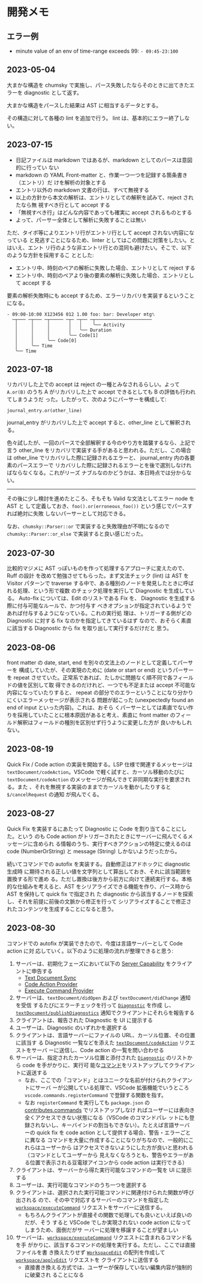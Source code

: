 # 開発メモ

## エラー例

- minute value of an env of time-range exceeds 99: `- 09:45-23:100`

## 2023-05-04

大まかな構造を chumsky で実施し、パース失敗したならそのときに出てきたエラーを
diagnostic として返す。

大まかな構造をパースした結果は AST に相当するデータとする。

その構造に対して各種の lint を追加で行う。 lint は、基本的にエラー終了しない。

## 2023-07-15

- 日記ファイルは markdown ではあるが、markdown としてのパースは意図的に行ってい
  ない
- markdown の YAML Front-matter と、作業一つ一つを記録する箇条書き（エントリ）だ
  けを解析の対象とする
- エントリ以外の markdown 文書の行は、すべて無視する
- 以上の方針から本文の解析は、エントリとしての解釈を試みて、reject されたなら無
  視すべき行として accept する
- 「無視すべき行」はどんな内容であっても確実に accept されるものとする
- よって、パーサー全体として解析に失敗することは無い

ただ、タイポ等によりエントリ行がエントリ行として accept されない内容になっている
と見逃すことになるため、linter としてはこの問題に対策をしたい。とはいえ、エント
リ行のような非エントリ行との混同も避けたい。そこで、以下のような方針を採用するこ
ととした:

- エントリ中、時刻のペアの解析に失敗した場合、エントリとして reject する
- エントリ中、時刻のペアより後の要素の解析に失敗した場合、エントリとして accept
  する

要素の解析失敗時にも accept するため、エラーリカバリを実装するということになる。

    - 09:00-10:00 X123456 012 1.00 foo: bar: Developer mtg␤
      ─┬─── ─┬─── ─┬───── ─┬─ ─┬── ─┬─────────────────────
       │     │     │       │   │    ╰── Activity
       │     │     │       │   ╰── Duration
       │     │     │       ╰── Code[1]
       │     │     ╰── Code[0]
       │     ╰── Time
       ╰── Time

## 2023-07-18

リカバリした上での accept は reject の一種とみなされるらしい。よって `A.or(B)`
のうち A がリカバリした上で accept できるとしても B の評価も行われてしまうようだ
った。したがって、次のようにパーサーを構成して:

    journal_entry.or(other_line)

journal_entry がリカバリした上で accept すると、other_line として解釈される。

色々試したが、一回のパースで全部解釈する今のやり方を踏襲するなら、上記で言う
other_line をリカバリで実装する手があると思われる。ただし、この場合は other_line
でリカバリした際に記録されるエラーと、 journal_entry 内の各要素のパースエラーで
リカバリした際に記録されるエラーとを後で選別しなければならなくなる。これがリーズ
ナブルなのかどうかは、本日時点では分からない。

---

その後に少し検討を進めたところ、そもそも Valid な文法としてエラー node を AST と
して定義しておき、`foo().or(erroneous_foo())` という感じでパースすれば絶対に失敗
しないパーサーとして対応できる。

なお、`chumsky::Parser::or` で実装すると失敗理由が不明になるので
`chumsky::Parser::or_else` で実装すると良い感じだった。

## 2023-07-30

比較的マジメに AST っぽいものを作って処理するアプローチに変えたので、Ruff の設計
を改めて勉強させてもらった。まず文法チェック (lint) は AST を Visitor パターンで
traverse する中で、ある種別のノードを発見したときに呼ばれる処理、という形で複数
のチェック処理を実行して Diagnostic を生成している。 Auto-fix については、Edit
のリストである Fix を、 Diagnostic を生成する際に付与可能なルールで、かつ付与す
べきオプションが指定されているようであれば付与するようになっている。これの実行処
理は、トリガーする側がどの Diagnostic に対する fix なのかを指定してきているはず
なので、おそらく素直に該当する Diagnostic から fix を取り出して実行するだけだと
思う。

## 2023-08-06

front matter の date, start, end を別々の文法上のノードとして定義してパーサーを
構成していたが、その実現のために (date or start or end) というパーサーを repeat
させていた。正常系であれば、たしかに問題なく順不同で各フィールドの値を区別して取
得できるのだけれど、一つでも不足または accept 不可能な内容になっていたりすると、
repeat の部分でのエラーということになり分かりにくいエラーメッセージが表示される
問題が起こった (unexpectedly found an end of input といった内容)。これは、おそら
くパーサーとしては素直でない作りを採用していたことに根本原因があると考え、素直に
front matter のフィールド解釈はフィールドの種別を区別せず行うように変更した方が
良いかもしれない。

## 2023-08-19

Quick Fix / Code action の実装を開始する。LSP 仕様で関連するメッセージは
`textDocument/codeAction`。VSCode で軽く試すと、カーソル移動のたびに
`textDocument/codeAction` のメッセージが飛んできて非同期な実行を要求される。また
、それを無視する実装のままでカーソルを動かしたりすると `$/cancelRequest` の通知
が飛んでくる。

## 2023-08-27

Quick Fix を実装するにあたって Diagnostic に Code を割り当てることにした。という
のも Code action がトリガーされたときにサーバーに飛んでくるメッセージに含められ
る情報のうち、実行すべきアクションの特定に使えるのは code (NumberOrString) と
message (String) しかないようだったから。

続いてコマンドでの autofix を実装する。自動修正はアドホックに diagnostic 生成時
に期待される正しい値を文字列として算出しておき、それに該当範囲を置換する形で進め
る。ただし置換は後方から前方に向けて連続実行する。本格的な仕組みを考えると、AST
をシリアライズできる機能を作り、パース時から AST を保持して quick fix で指定され
た diagnostic から該当するノードを探索し、それを前提に前後の文脈から修正を行って
シリアライズすることで修正されたコンテンツを生成することになると思う。

## 2023-08-30

コマンドでの autofix が実装できたので、今度は言語サーバーとして Code action に対
応していく。以下のように処理の流れが整理できると思う:

1. サーバーは、初期化フェーズにおいて以下の [Server
   Capability][lsp_types::ServerCapabilities] をクライアントに申告する
   - [Text Document Sync][lsp_types::TextDocumentSyncCapability]
   - [Code Action Provider][lsp_types::CodeActionProviderCapability]
   - [Execute Command Provider][lsp_types::ExecuteCommandOptions]
2. サーバーは、`textDocument/didOpen` および `textDocument/didChange` 通知を受信
   するたびにエラーチェックを行って [`Diagnostic`][lsp_types::Diagnostic] を作成
   し、[`textDocument/publishDiagnostics`] 通知でクライアントにそれらを報告する
3. クライアントは、報告された Diagnostic を UI に提示する
4. ユーザーは、Diagnostic のいずれかを選択する
5. クライアントは、言語サーバーにファイルの URL、カーソル位置、その位置に該当す
   る Diagnostic 一覧などを添えた [`textDocument/codeAction`] リクエストをサーバ
   ーに送信し、Code action の一覧を問い合わせる
6. サーバーは、指定されたカーソル位置と添付された
   [`Diagnostic`][lsp_types::Diagnostic] のリストから code を手がかりに、実行可
   能な[コマンド][lsp_types::Command]をリストアップしてクライアントに返送する
   - なお、ここでの「コマンド」とはユニークな名前が付けられクライアントにサーバ
     ーが公開している処理で、VSCode 拡張機能でいうところ
     `vscode.commands.registerCommand` で登録する関数を指す。
   - なお `registerCommand` を実行しても `package.json` の
     [contributes.commands][vscodeapi-contributes.commands] でリストアップしなけ
     ればユーザーには表向き全くアクセスできない状態になる（VSCode のコマンドパレ
     ットにも登録されないし、キーバインドの割当もできない）。たとえば言語サーバ
     ーの quick fix を code action として提供する場合、警告・エラーごとに異なる
     コマンドを大量に作成することになりがちなので、一般的にこれらはユーザーから
     はアクセスできないようにした方が良いと思われる（コマンドとしてユーザーから
     見えなくなろうとも、警告やエラーがある位置で表示される豆電球アイコンから
     code action は実行できる）
7. クライアントは、サーバーから得た実行可能なコマンドの一覧を UI に提示する
8. ユーザーは、実行可能なコマンドのうち一つを選択する
9. クライアントは、選択された実行可能コマンドに関連付けられた関数が呼び出される
   ので、その中で対応するサーバーのコマンドを指定した
   [`workspace/executeCommand`] リクエストをサーバーに送信する。
   - もちろんクライアントが直接その関数で処理しても良いといえば良いのだが、そう
     すると VSCode でしか実現されない code action になってしまうため、面倒だがサ
     ーバーに処理を移譲することが望ましい
10. サーバーは、[`workspace/executeCommand`] リクエストに含まれるコマンド名を手
    がかりに、該当するコマンドの処理を実行する。ただし、ここでは直接ファイルを書
    き換えたりせず [`WorkspaceEdit`][lsp_types::WorkspaceEdit] の配列を作成して
    [`workspace/applyEdit`][lsp_types::request::ApplyWorkspaceEdit] リクエストを
    クライアントに送信する
    - 直接書き換える方式では、ユーザーが保存していない編集内容が強制的に破棄され
      ることになる

[vscodeapi-contributes.commands]:
  https://code.visualstudio.com/api/references/contribution-points#contributes.commands
[lsp_types::Command]:
  https://docs.rs/lsp-types/latest/lsp_types/struct.Command.html
[lsp_types::Diagnostic]:
  https://docs.rs/lsp-types/latest/lsp_types/struct.Diagnostic.html
[`textDocument/codeAction`]:
  https://microsoft.github.io/language-server-protocol/specifications/lsp/3.17/specification/#textDocument_codeAction
[`textDocument/publishDiagnostics`]:
  https://microsoft.github.io/language-server-protocol/specifications/lsp/3.17/specification/#textDocument_publishDiagnostics
[`workspace/executeCommand`]:
  https://microsoft.github.io/language-server-protocol/specifications/lsp/3.17/specification/#workspace_executeCommand
[lsp_types::request::ApplyWorkspaceEdit]:
  https://docs.rs/lsp-types/latest/lsp_types/request/enum.ApplyWorkspaceEdit.html
[lsp_types::ServerCapabilities]:
  https://docs.rs/lsp-types/latest/lsp_types/struct.ServerCapabilities.html
[lsp_types::TextDocumentSyncCapability]:
  https://docs.rs/lsp-types/latest/lsp_types/enum.TextDocumentSyncCapability.html
[lsp_types::CodeActionProviderCapability]:
  https://docs.rs/lsp-types/latest/lsp_types/enum.CodeActionProviderCapability.html
[lsp_types::ExecuteCommandOptions]:
  https://docs.rs/lsp-types/latest/lsp_types/struct.ExecuteCommandOptions.html
[lsp_types::WorkspaceEdit]:
  https://docs.rs/lsp-types/latest/lsp_types/struct.WorkspaceEdit.html
